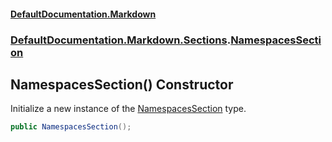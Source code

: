 #### [DefaultDocumentation.Markdown](index.md 'index')
### [DefaultDocumentation.Markdown.Sections](index.md#DefaultDocumentation.Markdown.Sections 'DefaultDocumentation.Markdown.Sections').[NamespacesSection](NamespacesSection.md 'DefaultDocumentation.Markdown.Sections.NamespacesSection')

## NamespacesSection() Constructor

Initialize a new instance of the [NamespacesSection](NamespacesSection.md 'DefaultDocumentation.Markdown.Sections.NamespacesSection') type.

```csharp
public NamespacesSection();
```